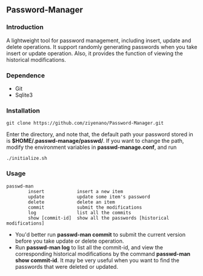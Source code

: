 ## Password-Manager


### Introduction

A lightweight tool for password management, including insert, update and delete operations. It support randomly generating  passwords when you take insert or update operation. Also, it provides the function of viewing the historical modifications.

### Dependence

* Git
* Sqlite3 


### Installation

```
git clone https://github.com/ziyenano/Password-Manager.git
```
Enter the directory, and note that, the default path your password stored in is **$HOME/.passwd-manage/passwd/**. If you want to change the path,  modify the environment variables in **passwd-manage.conf**, and run

```
./initialize.sh
```



### Usage
```
passwd-man
        insert            insert a new item
        update            update some item's password
        delete            delete an item
        commit            submit the modifications
        log               list all the commits
        show [commit-id]  show all the passwords [historical modifications]
```

* You'd better run **passwd-man commit** to submit the current version before you take update or delete operation. 
* Run **passwd-man log** to list all the commit-id, and view the corresponding historical modifications by the command **passwd-man show commit-id**. It may be very useful when you want to find the passwords that were deleted or updated. 
